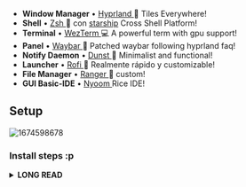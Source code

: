 * **Window Manager** • [Hyprland ](https://github.com/hyprwm/Hyprland)🎨 Tiles Everywhere!
* **Shell** • [Zsh ](https://www.zsh.org) 🐚 con [starship](https://github.com/starship/starship) Cross Shell Platform!
* **Terminal** • [WezTerm ](https://github.com/wez/wezterm) 💻 A powerful term with gpu support!
* **Panel** • [Waybar ](https://aur.archlinux.org/packages/waybar-hyprland-git)🍧 Patched waybar following hyprland faq!
* **Notify Daemon** • [Dunst ](https://github.com/dunst-project/dunst) 🍃 Minimalist and functional!
* **Launcher** • [Rofi ](https://github.com/davatorium/rofi) 🚀 Realmente rápido y customizable!
* **File Manager** • [Ranger ](https://github.com/ranger/ranger)🔖 custom!
* **GUI Basic-IDE** • [Nyoom ](https://github.com/nyoom-engineering/nyoom.nvim) Rice IDE!

## Setup

![1674598678](https://user-images.githubusercontent.com/102473837/214434433-667b570e-19bc-477b-9ce5-31c0f8dfc232.png)

### Install steps :p
<details>

<summary><b>LONG READ</b></summary>

### Installation

#### Installing needed dependencies 📦
	
```sh
yay -S hyprland-git polkit-kde-agent dunst grimblast rofi rofi-emoji       \
wl-clipboard wf-recorder wlogout grimblast-git hyprpicker-git hyprpaper-git \
xdg-desktop-portal-hyprland-git ffmpegthumbnailer tumbler wtype colord      \
imagemagick swaylock-effects qt5-wayland qt6-wayland ripgrep
```

**Extras*
```sh
# themes
paru -S catppuccin-gtk-theme-mocha catppuccin-cursors-mocha catppuccin-mocha-grub-theme-git nwg-look

# apps
paru -S cava pavucontrol ranger zsh starship neovim viewnior noise-suppression-for-voice
```

**If you want a Graphical file-manager*
```sh
thunar thunar-archive-plugin file-roller   
```


##### Clone Repo

```sh 
git clone https://github.com/its-ag/dotfiles $HOME/Downloads/dotfiles/
cd $HOME/Downloads/dotfiles/
rsync -avxHAXP --exclude '.git*' .* ~/
```

#### As fonts i'm using **Cartograph CF** (patched with nerdfont) It's a licensed font, then select any font you like :3
```sh
mkdir -p $HOME/Downloads/nerdfonts/
cd $HOME/Downloads/
wget https://github.com/ryanoasis/nerd-fonts/releases/download/v2.3.1/CascadiaCode.zip
unzip '*.zip' -d $HOME/Downloads/nerdfonts/
rm -rf *.zip
sudo cp -R $HOME/Downloads/nerdfonts/ /usr/share/fonts/
```

##### Regenerate font cache
```sh 
fc-cache -rv  
```
### As gtk theme i'm using [Catppuccin](https://github.com/catppuccin/catppuccin)

## Credits

_Beauty community: [r/unixporn](https://www.reddit.com/r/unixporn)._

_LinuxMobile: [repo](https://github.com/linuxmobile/hyprland-dots)_

**©** _Artist who make Wallpapers, graphics and more_

**©** _All of mantainers of this amazing and opensource tools_

---

© [its-ag](https://github.com/its-ag)
© [Owl4ce](https://github.com/owl4ce)
© [Ilham25](https://github.com/ilham25)
© [Siduck](https://github.com/siduck)
© [NvChad](https://github.com/NvChad) 
© [Rxyhn](https://github.com/rxyhn)
© [AmitGold](https://github.com/AmitGolden)
